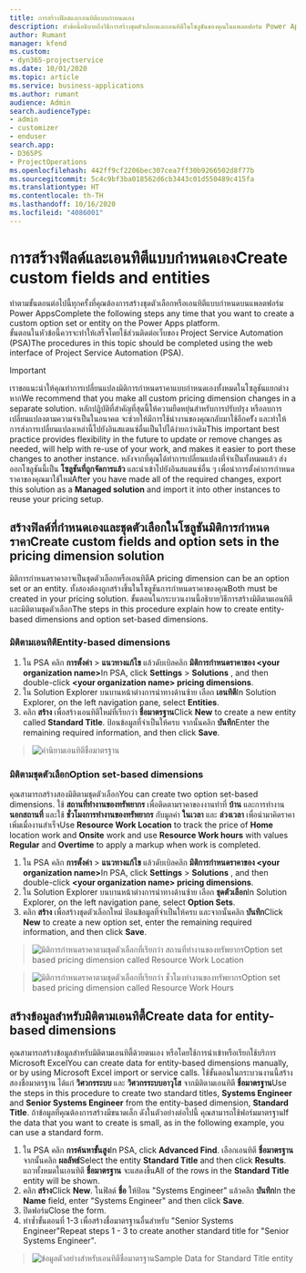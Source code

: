 ```yaml
---
title: การสร้างฟิลด์และเอนทิตีแบบกำหนดเอง
description: หัวข้อนี้อธิบายถึงวิธีการสร้างชุดตัวเลือกและเอนทิตีในโซลูชันของคุณในแพลตฟอร์ม Power Apps
author: Rumant
manager: kfend
ms.custom:
- dyn365-projectservice
ms.date: 10/01/2020
ms.topic: article
ms.service: business-applications
ms.author: rumant
audience: Admin
search.audienceType:
- admin
- customizer
- enduser
search.app:
- D365PS
- ProjectOperations
ms.openlocfilehash: 442ff9cf2206bec307cea7ff30b9266502d8f77b
ms.sourcegitcommit: 5c4c9bf3ba018562d6cb3443c01d550489c415fa
ms.translationtype: HT
ms.contentlocale: th-TH
ms.lasthandoff: 10/16/2020
ms.locfileid: "4086001"
---
```

# <a name="create-custom-fields-and-entities"></a><span data-ttu-id="6e160-103">การสร้างฟิลด์และเอนทิตีแบบกำหนดเอง</span><span class="sxs-lookup"><span data-stu-id="6e160-103">Create custom fields and entities</span></span> 

<span data-ttu-id="6e160-104">ทำตามขั้นตอนต่อไปนี้ทุกครั้งที่คุณต้องการสร้างชุดตัวเลือกหรือเอนทิตีแบบกำหนดบนแพลตฟอร์ม Power Apps</span><span class="sxs-lookup"><span data-stu-id="6e160-104">Complete the following steps any time that you want to create a custom option set or entity on the Power Apps platform.</span></span>  
<span data-ttu-id="6e160-105">ขั้นตอนในหัวข้อนี้ควรจะทำให้เสร็จโดยใช้ส่วนติดต่อเว็บของ Project Service Automation (PSA)</span><span class="sxs-lookup"><span data-stu-id="6e160-105">The procedures in this topic should be completed using the web interface of Project Service Automation (PSA).</span></span>

> [!IMPORTANT]
> <span data-ttu-id="6e160-106">เราขอแนะนำให้คุณทำการเปลี่ยนแปลงมิติการกำหนดราคาแบบกำหนดเองทั้งหมดในโซลูชันแยกต่างหาก</span><span class="sxs-lookup"><span data-stu-id="6e160-106">We recommend that you make all custom pricing dimension changes in a separate solution.</span></span> <span data-ttu-id="6e160-107">หลักปฏิบัติที่สำคัญที่สุดนี้ให้ความยืดหยุ่นสำหรับการปรับปรุง หรือลบการเปลี่ยนแปลงตามความจำเป็นในอนาคต จะช่วยให้มีการใช้นำงานของคุณกลับมาใช้อีกครััง และทำให้การส่งการเปลี่ยนแปลงเหล่านี้ไปยังอินสแตนซ์อื่นเป็นไปได้ง่ายกว่าเดิม</span><span class="sxs-lookup"><span data-stu-id="6e160-107">This important best practice provides flexibility in the future to update or remove changes as needed, will help with re-use of your work, and makes it easier to port these changes to another instance.</span></span> <span data-ttu-id="6e160-108">หลังจากที่คุณได้ทำการเปลี่ยนแปลงที่จำเป็นทั้งหมดแล้ว ส่งออกโซลูชันนี้เป็น **โซลูชันที่ถูกจัดการแล้ว** และนำเข้าไปยังอินสแตนซ์อื่น ๆ เพื่อนำการตั้งค่าการกำหนดราคาของคุณมาใช้ใหม่</span><span class="sxs-lookup"><span data-stu-id="6e160-108">After you have made all of the required changes, export this solution as a **Managed solution** and import it into other instances to reuse your pricing setup.</span></span>

  
## <a name="create-custom-fields-and-option-sets-in-the-pricing-dimension-solution"></a><span data-ttu-id="6e160-109">สร้างฟิลด์ที่กำหนดเองและชุดตัวเลือกในโซลูชันมิติการกำหนดราคา</span><span class="sxs-lookup"><span data-stu-id="6e160-109">Create custom fields and option sets in the pricing dimension solution</span></span>

<span data-ttu-id="6e160-110">มิติการกำหนดราคาอาจเป็นชุดตัวเลือกหรือเอนทิตี</span><span class="sxs-lookup"><span data-stu-id="6e160-110">A pricing dimension can be an option set or an entity.</span></span> <span data-ttu-id="6e160-111">ทั้งสองต้องถูกสร้างขึ้นในโซลูชันการกำหนดราคาของคุณ</span><span class="sxs-lookup"><span data-stu-id="6e160-111">Both must be created in your pricing solution.</span></span> <span data-ttu-id="6e160-112">ขั้นตอนในกระบวนงานนี้อธิบายวิธีการสร้างมิติตามเอนทิตีและมิติตามชุดตัวเลือก</span><span class="sxs-lookup"><span data-stu-id="6e160-112">The steps in this procedure explain how to create entity-based dimensions and option set-based dimensions.</span></span>

### <a name="entity-based-dimensions"></a><span data-ttu-id="6e160-113">มิติตามเอนทิตี</span><span class="sxs-lookup"><span data-stu-id="6e160-113">Entity-based dimensions</span></span>

1. <span data-ttu-id="6e160-114">ใน PSA คลิก **การตั้งค่า** > **แนวทางแก้ไข** แล้วดับเบิลคลิก **มิติการกำหนดราคาของ \<your organization name>**</span><span class="sxs-lookup"><span data-stu-id="6e160-114">In PSA, click **Settings** > **Solutions** , and then double-click **\<your organization name> pricing dimensions**.</span></span>
2. <span data-ttu-id="6e160-115">ใน Solution Explorer บนบานหน้าต่างการนำทางด้านซ้าย เลือก **เอนทิตี**</span><span class="sxs-lookup"><span data-stu-id="6e160-115">In Solution Explorer, on the left navigation pane, select **Entities**.</span></span>
3. <span data-ttu-id="6e160-116">คลิก **สร้าง** เพื่อสร้างเอนทิตีใหม่ที่เรียกว่า **ชื่อมาตรฐาน**</span><span class="sxs-lookup"><span data-stu-id="6e160-116">Click **New** to create a new entity called **Standard Title**.</span></span> <span data-ttu-id="6e160-117">ป้อนข้อมูลที่จำเป็นให้ครบ จากนั้นคลิก **บันทึก**</span><span class="sxs-lookup"><span data-stu-id="6e160-117">Enter the remaining required information, and then click **Save**.</span></span>

> ![คำนิยามเอนทิตีชื่อมาตรฐาน](media/Standard-Title-entity-definition.png)


### <a name="option-set-based-dimensions"></a><span data-ttu-id="6e160-119">มิติตามชุดตัวเลือก</span><span class="sxs-lookup"><span data-stu-id="6e160-119">Option set-based dimensions</span></span> 
<span data-ttu-id="6e160-120">คุณสามารถสร้างสองมิติตามชุดตัวเลือก</span><span class="sxs-lookup"><span data-stu-id="6e160-120">You can create two option set-based dimensions.</span></span> <span data-ttu-id="6e160-121">ใช้ **สถานที่ทำงานของทรัพยากร** เพื่อติดตามราคาของงานทำที่ **บ้าน** และการทำงาน **นอกสถานที่** และใช้ **ชั่วโมงการทำงานของทรัพยากร** กับมูลค่า **ในเวลา** และ **ล่วงเวลา** เพื่อนำมาคิดราคาเพิ่มเมื่องานสำเร็จ</span><span class="sxs-lookup"><span data-stu-id="6e160-121">Use **Resource Work Location** to track the price of **Home** location work and **Onsite** work and use **Resource Work hours** with values **Regular** and **Overtime** to apply a markup when work is completed.</span></span>


1. <span data-ttu-id="6e160-122">ใน PSA คลิก **การตั้งค่า** > **แนวทางแก้ไข** แล้วดับเบิลคลิก **มิติการกำหนดราคาของ \<your organization name>**</span><span class="sxs-lookup"><span data-stu-id="6e160-122">In PSA, click **Settings** > **Solutions** , and then double-click  **\<your organization name> pricing dimensions**.</span></span> 
2. <span data-ttu-id="6e160-123">ใน Solution Explorer บนบานหน้าต่างการนำทางด้านซ้าย เลือก **ชุดตัวเลือก**</span><span class="sxs-lookup"><span data-stu-id="6e160-123">In Solution Explorer, on the left navigation pane, select  **Option Sets**.</span></span> 
3. <span data-ttu-id="6e160-124">คลิก **สร้าง** เพื่อสร้างชุดตัวเลือกใหม่ ป้อนข้อมูลที่จำเป็นให้ครบ และจากนั้นคลิก **บันทึก**</span><span class="sxs-lookup"><span data-stu-id="6e160-124">Click **New** to create a new option set, enter the remaining required information, and then click **Save**.</span></span>

> ![<span data-ttu-id="6e160-125">มิติการกำหนดราคาตามชุดตัวเลือกที่เรียกว่า สถานที่ทำงานของทรัพยากร</span><span class="sxs-lookup"><span data-stu-id="6e160-125">Option set based pricing dimension called Resource Work Location</span></span> ](media/Option-set-PD-called-Resource-Work-Location.png)

> ![<span data-ttu-id="6e160-126">มิติการกำหนดราคาตามชุดตัวเลือกที่เรียกว่า ชั่วโมงทำงานของทรัพยากร</span><span class="sxs-lookup"><span data-stu-id="6e160-126">Option set based pricing dimension called Resource Work Hours</span></span> ](media/Option-set-PD-called-Resource-Work-Hours.PNG)


## <a name="create-data-for-entity-based-dimensions"></a><span data-ttu-id="6e160-127">สร้างข้อมูลสำหรับมิติตามเอนทิตี้</span><span class="sxs-lookup"><span data-stu-id="6e160-127">Create data for entity-based dimensions</span></span>

<span data-ttu-id="6e160-128">คุณสามารถสร้างข้อมูลสำหรับมิติตามเอนทิตี้ด้วยตนเอง หรือโดยใช้การนำเข้าหรือเรียกใช้บริการ Microsoft Excel</span><span class="sxs-lookup"><span data-stu-id="6e160-128">You can create data for entity-based dimensions manually, or by using Microsoft Excel import or service calls.</span></span> <span data-ttu-id="6e160-129">ใช้ขั้นตอนในกระบวนงานนี้สร้างสองชื่อมาตรฐาน ได้แก่ **วิศวกรระบบ** และ **วิศวกรระบบอาวุโส** จากมิติตามเอนทิตี **ชื่อมาตรฐาน**</span><span class="sxs-lookup"><span data-stu-id="6e160-129">Use the steps in this procedure to create two standard titles, **Systems Engineer** and **Senior Systems Engineer** from the entity-based dimension, **Standard Title**.</span></span> <span data-ttu-id="6e160-130">ถ้าข้อมูลที่คุณต้องการสร้างมีขนาดเล็ก ดังในตัวอย่างต่อไปนี้ คุณสามารถใช้ฟอร์มมาตรฐาน</span><span class="sxs-lookup"><span data-stu-id="6e160-130">If the data that you want to create is small, as in the following example, you can use a standard form.</span></span>

1. <span data-ttu-id="6e160-131">ใน PSA คลิก **การค้นหาขั้นสูง**</span><span class="sxs-lookup"><span data-stu-id="6e160-131">In PSA, click **Advanced Find**.</span></span> <span data-ttu-id="6e160-132">เลือกเอนทิตี **ชื่อมาตรฐาน** จากนั้นคลิก **ผลลัพธ์**</span><span class="sxs-lookup"><span data-stu-id="6e160-132">Select the entity **Standard Title** and then click **Results**.</span></span> <span data-ttu-id="6e160-133">แถวทั้งหมดในเอนทิตี **ชื่อมาตรฐาน** จะแสดงขึ้น</span><span class="sxs-lookup"><span data-stu-id="6e160-133">All of the rows in the **Standard Title** entity will be shown.</span></span>
2. <span data-ttu-id="6e160-134">คลิก **สร้าง**</span><span class="sxs-lookup"><span data-stu-id="6e160-134">Click **New**.</span></span> <span data-ttu-id="6e160-135">ในฟิลด์ **ชื่อ** ให้ป้อน "Systems Engineer" แล้วคลิก **บันทึก**</span><span class="sxs-lookup"><span data-stu-id="6e160-135">In the **Name** field, enter "Systems Engineer" and then click **Save**.</span></span>
3. <span data-ttu-id="6e160-136">ปิดฟอร์ม</span><span class="sxs-lookup"><span data-stu-id="6e160-136">Close the form.</span></span> 
4. <span data-ttu-id="6e160-137">ทำซ้ำขั้นตอนที่ 1-3 เพื่อสร้างชื่อมาตรฐานอื่นสำหรับ "Senior Systems Engineer"</span><span class="sxs-lookup"><span data-stu-id="6e160-137">Repeat steps 1 - 3 to create another standard title for "Senior Systems Engineer".</span></span>

> ![<span data-ttu-id="6e160-138">ข้อมูลตัวอย่างสำหรับเอนทิตีชื่อมาตรฐาน</span><span class="sxs-lookup"><span data-stu-id="6e160-138">Sample Data for Standard Title entity</span></span> ](media/ST-data.png)


